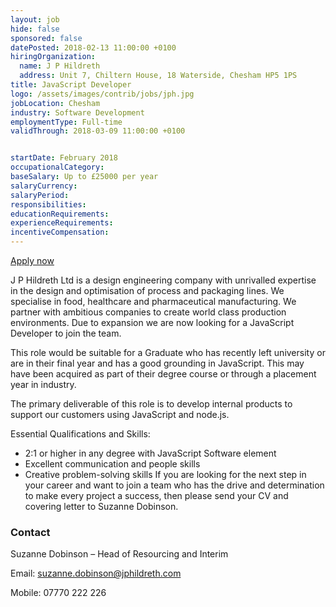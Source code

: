 ```yaml
---
layout: job
hide: false
sponsored: false
datePosted: 2018-02-13 11:00:00 +0100
hiringOrganization:
  name: J P Hildreth
  address: Unit 7, Chiltern House, 18 Waterside, Chesham HP5 1PS
title: JavaScript Developer
logo: /assets/images/contrib/jobs/jph.jpg
jobLocation: Chesham
industry: Software Development
employmentType: Full-time
validThrough: 2018-03-09 11:00:00 +0100


startDate: February 2018
occupationalCategory:
baseSalary: Up to £25000 per year
salaryCurrency:
salaryPeriod:
responsibilities:
educationRequirements:
experienceRequirements:
incentiveCompensation:
---
```


<a class="btn btn--dark" href="mailto:suzanne.dobinson@jphildreth.com">
    Apply now
</a>

J P Hildreth Ltd is a design engineering company with unrivalled expertise in the design and optimisation of process and packaging lines. We specialise in food, healthcare and pharmaceutical manufacturing. We partner with ambitious companies to create world class production environments. Due to expansion we are now looking for a JavaScript Developer to join the team.

This role would be suitable for a Graduate who has recently left university or are in their final year and has a good grounding in JavaScript. This may have been acquired as part of their degree course or through a placement year in industry.

The primary deliverable of this role is to develop internal products to support our customers using JavaScript and node.js.

Essential Qualifications and Skills:
- 2:1 or higher in any degree with JavaScript Software element
- Excellent communication and people skills
- Creative problem-solving skills
If you are looking for the next step in your career and want to join a team who has the drive and determination to make every project a success, then please send your CV and covering letter to Suzanne Dobinson.

### Contact

Suzanne Dobinson – Head of Resourcing and Interim


Email: suzanne.dobinson@jphildreth.com


Mobile: 07770 222 226
